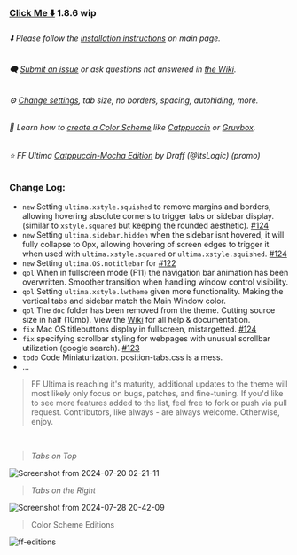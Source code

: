 ### [Click Me ⬇️](https://github.com/soulhotel/FF-ULTIMA/releases/download/1.8.6/ffultima1.8.6.zip) 1.8.6 wip

###### ⬇️ Please follow the [installation instructions](https://github.com/soulhotel/FF-ULTIMA#installation) on main page.

###### 🗨️ [Submit an issue](https://github.com/soulhotel/FF-ULTIMA/issues/new/choose) or ask questions not answered in [the Wiki](https://github.com/soulhotel/FF-ULTIMA/wiki).

###### ⚙️ [Change settings](https://github.com/soulhotel/FF-ULTIMA/wiki/Settings), tab size, no borders, spacing, autohiding, more.

###### 🎨 Learn how to [create a Color Scheme](https://github.com/soulhotel/FF-ULTIMA/wiki/Create-a-Color-Scheme) like [Catppuccin](https://github.com/soulhotel/FF-ULTIMA/blob/next-release/theme/color-schemes/catppuccin/readme.md) or [Gruvbox](https://github.com/soulhotel/FF-ULTIMA/blob/next-release/theme/color-schemes/gruvbox-light/readme.md).

###### ⭐ FF Ultima [Catppuccin-Mocha Edition](https://github.com/soulhotel/FF-ULTIMA/tree/main/theme/color-schemes/catppuccin-mocha/readme.md) by Draff (@ItsLogic) (promo)

### Change Log:
- `new` Setting `ultima.xstyle.squished` to remove margins and borders, allowing hovering absolute corners to trigger tabs or sidebar display. (similar to `xstyle.squared` but keeping the rounded aesthetic). [#124](https://github.com/soulhotel/FF-ULTIMA/issues/124)
- `new` Setting `ultima.sidebar.hidden` when the sidebar isnt hovered, it will fully collapse to 0px, allowing hovering of screen edges to trigger it when used with `ultima.xstyle.squared` or `ultima.xstyle.squished`. [#124](https://github.com/soulhotel/FF-ULTIMA/issues/124)
- `new` Setting `ultima.OS.notitlebar` for [#122](https://github.com/soulhotel/FF-ULTIMA/issues/122)
- `qol` When in fullscreen mode (F11) the navigation bar animation has been overwritten. Smoother transition when handling window control visibility.
- `qol` Setting `ultima.xstyle.lwtheme` given more functionality. Making the vertical tabs and sidebar match the Main Window color.
- `qol` The `doc` folder has been removed from the theme. Cutting source size in half (10mb). View the [Wiki](https://github.com/soulhotel/FF-ULTIMA/wiki) for all help & documentation.
- `fix` Mac OS titlebuttons display in fullscreen, mistargetted. [#124](https://github.com/soulhotel/FF-ULTIMA/issues/124)
- `fix` specifying scrollbar styling for webpages with unusual scrollbar utilization (google search). [#123](https://github.com/soulhotel/FF-ULTIMA/issues/123)
- `todo` Code Miniaturization. position-tabs.css is a mess.
- ...

> FF Ultima is reaching it's maturity, additional updates to the theme will most likely only focus on bugs, patches, and fine-tuning. If you'd like to see more features added to the list, feel free to fork or push via pull request. Contributors, like always - are always welcome. Otherwise, enjoy.

<br>

> *Tabs on Top*

![Screenshot from 2024-07-20 02-21-11](https://github.com/user-attachments/assets/d312964e-f4bc-4377-993b-f81495aebe2a)

> *Tabs on the Right*

![Screenshot from 2024-07-28 20-42-09](https://github.com/user-attachments/assets/481937e4-7653-407c-bba8-69fb00b201f1)

> Color Scheme Editions

![ff-editions](https://github.com/user-attachments/assets/b7ca4a8c-1a8d-4f38-adae-be7a99b69e29)


